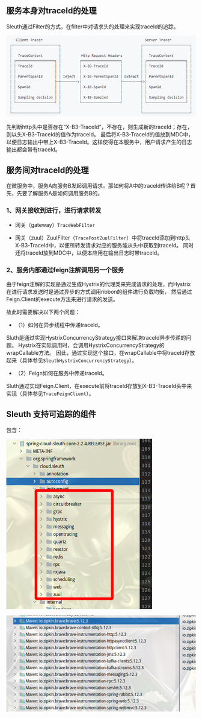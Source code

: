 ## 服务本身对traceId的处理

Sleuth通过Filter的方式，在filter中对请求头的处理来实现traceId的追踪。

![](.sleuth_images/c4c88000.png)

先判断http头中是否存在“X-B3-TraceId”，不存在，则生成新的traceId；存在，则以头X-B3-TraceId的值作为traceId。
最后将X-B3-TraceId的值放到MDC中，以便日志输出中带上X-B3-TraceId。这样使得在本服务中，用户请求产生的日志输出都会带有traceId。

## 服务间对traceId的处理

在微服务中，服务A向服务B发起调用请求。那如何将A中的traceId传递给B呢？首先，先要了解服务A是如何调用服务B的。

### 1、网关接收到进行，进行请求转发

* 网关（gateway）`TraceWebFilter`

*  网关（zuul）ZuulFilter（`TracePostZuulFilter`）中将traceId添加到http头X-B3-TraceId中，以便所转发请求对应的服务能从头中获取到traceId。
同时还将traceId放到MDC中，以便本应用在输出日志时带traceId。

### 2、服务内部通过feign注解调用另一个服务

由于feign注解的实现是通过生成Hystrix的代理类来完成请求的处理，而Hystrix在进行请求发送时是通过异步的方式调用ribbon的组件进行负载均衡，
然后通过Feign.Client的execute方法来进行请求的发送。

故此时需要解决以下两个问题：

* （1）如何在异步线程中传递traceId。

Sluth是通过实现HystrixConcurrencyStrategy接口来解决traceId异步传递的问题。
Hystrix在实际调用时，会调用HystrixConcurrencyStrategy的wrapCallable方法。
因此，通过实现这个接口，在wrapCallable中将traceId存放起来（具体参见`SleuthHystrixConcurrencyStrategy`）。

* （2）Feign如何在服务中传递traceId。

 Sluth通过实现Feign.Client，在execute前将traceId存放到X-B3-TraceId头中来实现（具体参见`TraceFeignClient`）。

## Sleuth 支持可追踪的组件

包含：

![](.sleuth_images/cb22c995.png)

![](.sleuth_images/66178f0c.png)






